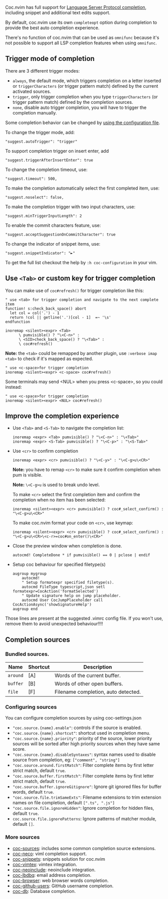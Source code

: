 Coc.nvim has full support for [Language Server Protocol completion](https://langserver.org/), including snippet and additional text edits support.

By default, coc.nvim use its own `completeopt` option during completion to provide the best auto completion experience.

There's no function of coc.nvim that can be used as `omnifunc` because it's not possible to support all LSP completion features when using `omnifunc`.

## Trigger mode of completion

There are 3 different trigger modes:

* `always`, the default mode, which triggers completion on a letter inserted or `triggerCharacters` (or trigger pattern match) defined by the current activated sources.
* `trigger`, only trigger completion when you type `triggerCharacters` (or trigger pattern match) defined by the completion sources.
* `none`, disable auto trigger completion, you will have to trigger the completion manually.

Some completion behavior can be changed by [using the configuration file](https://github.com/neoclide/coc.nvim/wiki/Using-the-configuration-file).

To change the trigger mode, add:

    "suggest.autoTrigger": "trigger"

To support completion trigger on insert enter, add
  
    "suggest.triggerAfterInsertEnter": true

To change the completion timeout, use:
 
    "suggest.timeout": 500,

To make the completion automatically select the first completed item, use: 

    "suggest.noselect": false,

To make the completion trigger with two input characters, use: 

    "suggest.minTriggerInputLength": 2

To enable the commit characters feature, use: 

    "suggest.acceptSuggestionOnCommitCharacter": true

To change the indicator of snippet items, use:

    "suggest.snippetIndicator": "►"

To get the full list checkout the help by `:h coc-configuration` in your vim.

## Use `<Tab>` or custom key for trigger completion

You can make use of `coc#refresh()` for trigger completion like this:

``` vim
" use <tab> for trigger completion and navigate to the next complete item
function! s:check_back_space() abort
  let col = col('.') - 1
  return !col || getline('.')[col - 1]  =~ '\s'
endfunction

inoremap <silent><expr> <Tab>
      \ pumvisible() ? "\<C-n>" :
      \ <SID>check_back_space() ? "\<Tab>" :
      \ coc#refresh()
```

**Note:** the `<tab>` could be remapped by another plugin, use `:verbose imap <tab>` to check if it's mapped as expected.

``` vim
" use <c-space>for trigger completion
inoremap <silent><expr> <c-space> coc#refresh()
```
Some terminals may send \<NUL> when you press \<c-space>, so you could instead:
``` vim
" use <c-space>for trigger completion
inoremap <silent><expr> <NUL> coc#refresh()
```

## Improve the completion experience

* Use `<Tab>` and `<S-Tab>` to navigate the completion list:

   ``` vim
   inoremap <expr> <Tab> pumvisible() ? "\<C-n>" : "\<Tab>"
   inoremap <expr> <S-Tab> pumvisible() ? "\<C-p>" : "\<S-Tab>"
   ```

* Use `<cr>` to confirm completion
    ``` vim
    inoremap <expr> <cr> pumvisible() ? "\<C-y>" : "\<C-g>u\<CR>"
    ```
  **Note:** you have to remap `<cr>` to make sure it confirm completion when pum is visible.

  **Note:** `\<C-g>u` is used to break undo level.
   
  To make `<cr>` select the first completion item and confirm the completion when no item has been selected:
    ``` vim
    inoremap <silent><expr> <cr> pumvisible() ? coc#_select_confirm() : "\<C-g>u\<CR>"
    ```
  To make coc.nvim format your code on `<cr>`, use keymap:

    ``` vim
    inoremap <silent><expr> <cr> pumvisible() ? coc#_select_confirm() : "\<C-g>u\<CR>\<c-r>=coc#on_enter()\<CR>"
    ```

* Close the preview window when completion is done.
    ``` vim
    autocmd! CompleteDone * if pumvisible() == 0 | pclose | endif
    ```

* Setup coc behaviour for specified filetype(s)
    ``` vim
    augroup mygroup
        autocmd!
        " Setup formatexpr specified filetype(s).    
        autocmd FileType typescript,json setl formatexpr=CocAction('formatSelected')
        " Update signature help on jump placeholder.     
        autocmd User CocJumpPlaceholder call CocActionAsync('showSignatureHelp')  
    augroup end
    ```
Those lines are present at the suggested .vimrc config file. If you won't use, remove them to avoid unexpected behaviour!!!!
## Completion sources

### Bundled sources.

Name         |Shortcut| Description                                             
------------ |--------| -------------                                           
`around`     |[A]     |Words of the current buffer.                                
`buffer`     |[B]     |Words of other open buffers.                           
`file`       |[F]     |Filename completion, auto detected.  

### Configuring sources

You can configure completion sources by using coc-settings.json

* `"coc.source.{name}.enable"`: controls if the source is enabled.
* `"coc.source.{name}.shortcut"`: shortcut used in completion menu.
* `"coc.source.{name}.priority"`: priority of the source, lower priority sources will be sorted after high priority sources when they have same score.
* `"coc.source.{name}.disableSyntaxes"`: syntax names used to disable source from completion, eg: `["comment", "string"]`        
* `"coc.source.around.firstMatch"`: Filter complete items by first letter strict match, default `true`.
* `"coc.source.buffer.firstMatch"`: Filter complete items by first letter strict match, default `true`.
* `"coc.source.buffer.ignoreGitignore"`: Ignore git ignored files for buffer words, default `true`.
* `"coc.source.file.trimSameExts"`: Filename extensions to trim extension names on file completion, default `[".ts", ".js"]`
* `"coc.source.file.ignoreHidden"`: Ignore completion for hidden files, default `true`.
* `coc.source.file.ignorePatterns`: Ignore patterns of matcher module, default `[]`.


### More sources

- [coc-sources](https://github.com/neoclide/coc-sources): includes some common
  completion source extensions.
- [coc-neco](https://github.com/neoclide/coc-neco): viml completion support.
- [coc-snippets](https://github.com/neoclide/coc-snippets): snippets solution for coc.nvim
- [coc-vimtex](https://github.com/neoclide/coc-vimtex): vimtex integration.
- [coc-neoinclude](https://github.com/jsfaint/coc-neoinclude): neoinclude
  integration.
- [coc-lbdbq](https://github.com/zidhuss/coc-lbdbq): email address completion.
- [coc-browser](https://github.com/voldikss/coc-browser): web browser words completion.
- [coc-github-users](https://github.com/cb372/coc-github-users): GitHub username completion.
- [coc-db](https://github.com/kristijanhusak/coc-db): Database completion. 